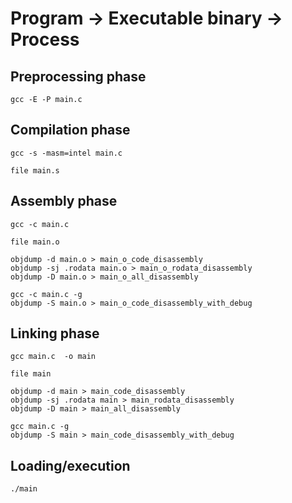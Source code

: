 # Program -> Executable binary -> Process

## Preprocessing phase
```
gcc -E -P main.c
```

## Compilation phase
```
gcc -s -masm=intel main.c

file main.s
```

## Assembly phase
```
gcc -c main.c

file main.o

objdump -d main.o > main_o_code_disassembly
objdump -sj .rodata main.o > main_o_rodata_disassembly
objdump -D main.o > main_o_all_disassembly

gcc -c main.c -g
objdump -S main.o > main_o_code_disassembly_with_debug
```

## Linking phase
```
gcc main.c  -o main

file main

objdump -d main > main_code_disassembly
objdump -sj .rodata main > main_rodata_disassembly
objdump -D main > main_all_disassembly

gcc main.c -g
objdump -S main > main_code_disassembly_with_debug
```

## Loading/execution
```
./main
```

